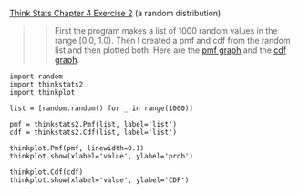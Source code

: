 [Think Stats Chapter 4 Exercise 2](http://greenteapress.com/thinkstats2/html/thinkstats2005.html#toc41) (a random distribution)

>> First the program makes a list of 1000 random values in the range [0.0, 1.0). Then I created a pmf and cdf from the random list and then plotted both. Here are the [pmf graph](fig4.1.png) and the [cdf graph](fig4.2.png).

```
import random
import thinkstats2
import thinkplot

list = [random.random() for _ in range(1000)]

pmf = thinkstats2.Pmf(list, label='list')
cdf = thinkstats2.Cdf(list, label='list')

thinkplot.Pmf(pmf, linewidth=0.1)
thinkplot.show(xlabel='value', ylabel='prob')

thinkplot.Cdf(cdf)
thinkplot.show(xlabel='value', ylabel='CDF')
```
